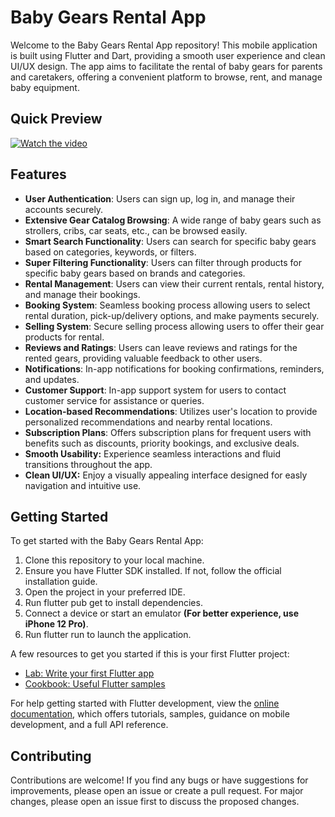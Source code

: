 # Baby Gears Rental App

Welcome to the Baby Gears Rental App repository! This mobile application is built using Flutter and Dart, providing a smooth user experience and clean UI/UX design. The app aims to facilitate the rental of baby gears for parents and caretakers, offering a convenient platform to browse, rent, and manage baby equipment.


## Quick Preview

[![Watch the video](https://github.com/youssifsamir/BabyGear-App/assets/113045942/721dde07-1e27-445a-9056-35cb4c5bfc1e)](https://streamable.com/lx9ihq)


## Features

- **User Authentication**: Users can sign up, log in, and manage their accounts securely.
- **Extensive Gear Catalog Browsing**: A wide range of baby gears such as strollers, cribs, car seats, etc., can be browsed easily.
- **Smart Search Functionality**: Users can search for specific baby gears based on categories, keywords, or filters.
- **Super Filtering Functionality**: Users can filter through products for specific baby gears based on brands and categories.
- **Rental Management**: Users can view their current rentals, rental history, and manage their bookings.
- **Booking System**: Seamless booking process allowing users to select rental duration, pick-up/delivery options, and make payments securely.
- **Selling System**: Secure selling process allowing users to offer their gear products for rental.
- **Reviews and Ratings**: Users can leave reviews and ratings for the rented gears, providing valuable feedback to other users.
- **Notifications**: In-app notifications for booking confirmations, reminders, and updates.
- **Customer Support**: In-app support system for users to contact customer service for assistance or queries.
- **Location-based Recommendations**: Utilizes user's location to provide personalized recommendations and nearby rental locations.
- **Subscription Plans**: Offers subscription plans for frequent users with benefits such as discounts, priority bookings, and exclusive deals.
- **Smooth Usability:** Experience seamless interactions and fluid transitions throughout the app.
- **Clean UI/UX:** Enjoy a visually appealing interface designed for easly navigation and intuitive use.


## Getting Started

To get started with the Baby Gears Rental App:

  1. Clone this repository to your local machine.
  2. Ensure you have Flutter SDK installed. If not, follow the official installation guide.
  3. Open the project in your preferred IDE.
  4. Run flutter pub get to install dependencies.
  5. Connect a device or start an emulator **(For better experience, use iPhone 12 Pro)**.
  6. Run flutter run to launch the application.

A few resources to get you started if this is your first Flutter project:

- [Lab: Write your first Flutter app](https://docs.flutter.dev/get-started/codelab)
- [Cookbook: Useful Flutter samples](https://docs.flutter.dev/cookbook)

For help getting started with Flutter development, view the
[online documentation](https://docs.flutter.dev/), which offers tutorials,
samples, guidance on mobile development, and a full API reference.


## Contributing

Contributions are welcome! If you find any bugs or have suggestions for improvements, please open an issue or create a pull request. For major changes, please open an issue first to discuss the proposed changes.


